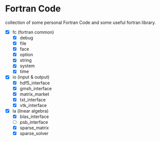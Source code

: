 # Fortran Code

  collection of some personal Fortran Code and some useful fortran library.

  - [x] fc (fortran common)
    - [x] debug
    - [x] file
    - [x] face
    - [x] option
    - [x] string
    - [x] system
    - [x] time

  - [x] io (input & output)
    - [x] hdf5_interface
    - [x] gmsh_interface
    - [x] matrix_market
    - [x] txt_interface
    - [x] vtk_interface

  - [x] la (linear algebra)
    - [x] blas_interface
    - [ ] psb_interface
    - [x] sparse_matrix
    - [x] sparse_solver
